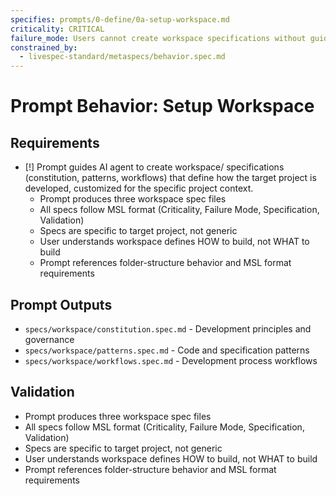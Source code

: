 ```yaml
---
specifies: prompts/0-define/0a-setup-workspace.md
criticality: CRITICAL
failure_mode: Users cannot create workspace specifications without guidance
constrained_by:
  - livespec-standard/metaspecs/behavior.spec.md
---
```


# Prompt Behavior: Setup Workspace

## Requirements
- [!] Prompt guides AI agent to create workspace/ specifications (constitution, patterns, workflows) that define how the target project is developed, customized for the specific project context.
  - Prompt produces three workspace spec files
  - All specs follow MSL format (Criticality, Failure Mode, Specification, Validation)
  - Specs are specific to target project, not generic
  - User understands workspace defines HOW to build, not WHAT to build
  - Prompt references folder-structure behavior and MSL format requirements

## Prompt Outputs

- `specs/workspace/constitution.spec.md` - Development principles and governance
- `specs/workspace/patterns.spec.md` - Code and specification patterns
- `specs/workspace/workflows.spec.md` - Development process workflows

## Validation

- Prompt produces three workspace spec files
- All specs follow MSL format (Criticality, Failure Mode, Specification, Validation)
- Specs are specific to target project, not generic
- User understands workspace defines HOW to build, not WHAT to build
- Prompt references folder-structure behavior and MSL format requirements
